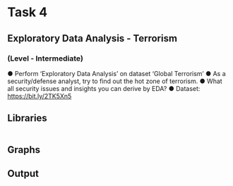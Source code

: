 # Task 4

##    Exploratory Data Analysis - Terrorism

###    (Level - Intermediate)

● Perform ‘Exploratory Data Analysis’ on dataset ‘Global Terrorism’
● As a security/defense analyst, try to find out the hot zone of terrorism.
● What all security issues and insights you can derive by EDA?
● Dataset: https://bit.ly/2TK5Xn5


## Libraries
~~~

~~~
## Graphs

## Output

